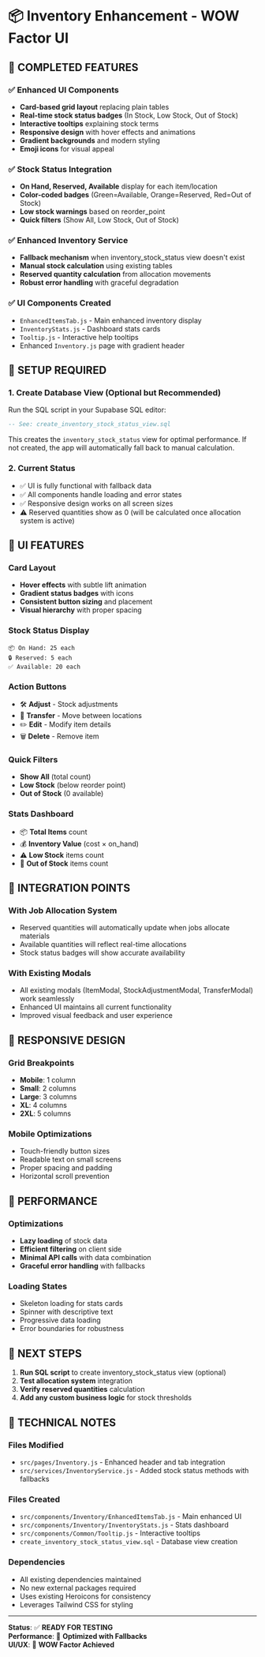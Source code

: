 # 📦 Inventory Enhancement - WOW Factor UI

## 🎯 **COMPLETED FEATURES**

### ✅ **Enhanced UI Components**
- **Card-based grid layout** replacing plain tables
- **Real-time stock status badges** (In Stock, Low Stock, Out of Stock)
- **Interactive tooltips** explaining stock terms
- **Responsive design** with hover effects and animations
- **Gradient backgrounds** and modern styling
- **Emoji icons** for visual appeal

### ✅ **Stock Status Integration**
- **On Hand, Reserved, Available** display for each item/location
- **Color-coded badges** (Green=Available, Orange=Reserved, Red=Out of Stock)
- **Low stock warnings** based on reorder_point
- **Quick filters** (Show All, Low Stock, Out of Stock)

### ✅ **Enhanced Inventory Service**
- **Fallback mechanism** when inventory_stock_status view doesn't exist
- **Manual stock calculation** using existing tables
- **Reserved quantity calculation** from allocation movements
- **Robust error handling** with graceful degradation

### ✅ **UI Components Created**
- `EnhancedItemsTab.js` - Main enhanced inventory display
- `InventoryStats.js` - Dashboard stats cards
- `Tooltip.js` - Interactive help tooltips
- Enhanced `Inventory.js` page with gradient header

## 🔧 **SETUP REQUIRED**

### 1. Create Database View (Optional but Recommended)
Run the SQL script in your Supabase SQL editor:
```sql
-- See: create_inventory_stock_status_view.sql
```

This creates the `inventory_stock_status` view for optimal performance. If not created, the app will automatically fall back to manual calculation.

### 2. Current Status
- ✅ UI is fully functional with fallback data
- ✅ All components handle loading and error states
- ✅ Responsive design works on all screen sizes
- ⚠️ Reserved quantities show as 0 (will be calculated once allocation system is active)

## 🎨 **UI FEATURES**

### **Card Layout**
- **Hover effects** with subtle lift animation
- **Gradient status badges** with icons
- **Consistent button sizing** and placement
- **Visual hierarchy** with proper spacing

### **Stock Status Display**
```
📦 On Hand: 25 each
🔒 Reserved: 5 each  
✅ Available: 20 each
```

### **Action Buttons**
- 🛠️ **Adjust** - Stock adjustments
- 🔄 **Transfer** - Move between locations  
- ✏️ **Edit** - Modify item details
- 🗑️ **Delete** - Remove item

### **Quick Filters**
- **Show All** (total count)
- **Low Stock** (below reorder point)
- **Out of Stock** (0 available)

### **Stats Dashboard**
- 📦 **Total Items** count
- 💰 **Inventory Value** (cost × on_hand)
- ⚠️ **Low Stock** items count
- 🚫 **Out of Stock** items count

## 🔄 **INTEGRATION POINTS**

### **With Job Allocation System**
- Reserved quantities will automatically update when jobs allocate materials
- Available quantities will reflect real-time allocations
- Stock status badges will show accurate availability

### **With Existing Modals**
- All existing modals (ItemModal, StockAdjustmentModal, TransferModal) work seamlessly
- Enhanced UI maintains all current functionality
- Improved visual feedback and user experience

## 📱 **RESPONSIVE DESIGN**

### **Grid Breakpoints**
- **Mobile**: 1 column
- **Small**: 2 columns  
- **Large**: 3 columns
- **XL**: 4 columns
- **2XL**: 5 columns

### **Mobile Optimizations**
- Touch-friendly button sizes
- Readable text on small screens
- Proper spacing and padding
- Horizontal scroll prevention

## 🚀 **PERFORMANCE**

### **Optimizations**
- **Lazy loading** of stock data
- **Efficient filtering** on client side
- **Minimal API calls** with data combination
- **Graceful error handling** with fallbacks

### **Loading States**
- Skeleton loading for stats cards
- Spinner with descriptive text
- Progressive data loading
- Error boundaries for robustness

## 🎯 **NEXT STEPS**

1. **Run SQL script** to create inventory_stock_status view (optional)
2. **Test allocation system** integration
3. **Verify reserved quantities** calculation
4. **Add any custom business logic** for stock thresholds

## 🔧 **TECHNICAL NOTES**

### **Files Modified**
- `src/pages/Inventory.js` - Enhanced header and tab integration
- `src/services/InventoryService.js` - Added stock status methods with fallbacks

### **Files Created**
- `src/components/Inventory/EnhancedItemsTab.js` - Main enhanced UI
- `src/components/Inventory/InventoryStats.js` - Stats dashboard
- `src/components/Common/Tooltip.js` - Interactive tooltips
- `create_inventory_stock_status_view.sql` - Database view creation

### **Dependencies**
- All existing dependencies maintained
- No new external packages required
- Uses existing Heroicons for consistency
- Leverages Tailwind CSS for styling

---

**Status**: ✅ **READY FOR TESTING**  
**Performance**: 🚀 **Optimized with Fallbacks**  
**UI/UX**: 🎨 **WOW Factor Achieved**
